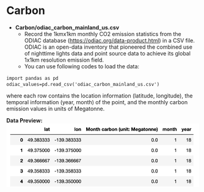 # Carbon 
- **Carbon/odiac_carbon_mainland_us.csv**
  - Record the 1kmx1km monthly CO2 emission statistics from the ODIAC database (https://odiac.org/data-product.html) in a CSV file. ODIAC is an open-data inventory that pioneered the combined use of nighttime lights data and point source data to achieve its global 1x1km resolution emission field.
  - You can use following codes to load the data:
```
import pandas as pd
odiac_values=pd.read_csv('odiac_carbon_mainland_us.csv')
```
where each row contains the location information (latitude, longitude), the temporal information (year, month) of the point, and the monthly carbon emission values in units of Megatonne.

  **Data Preview:**  
![Image text](Carbon1.png)

